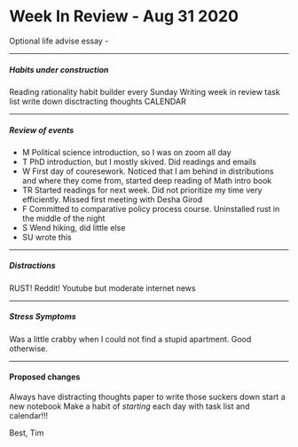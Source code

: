 # Week In Review - Aug 31 2020
Optional life advise essay - 
***
##### Habits under construction
Reading rationality habit builder every Sunday
Writing week in review
task list
write down disctracting thoughts
CALENDAR
***
##### Review of events
* M Political science introduction, so I was on zoom all day
* T PhD introduction, but I mostly skived. Did readings and emails
* W First day of couresework. Noticed that I am behind in distributions and where they come from, started deep reading of Math intro book
* TR Started readings for next week. Did not prioritize my time very efficiently. Missed first meeting with Desha Girod
* F Committed to comparative policy process course. Uninstalled rust in the middle of the night
* S Wend hiking, did little else
* SU wrote this

***
##### Distractions
RUST!
Reddit!
Youtube but moderate
internet news

***
##### Stress Symptoms
Was a little crabby when I could not find a stupid apartment. Good otherwise.

***
#### Proposed changes
Always have distracting thoughts paper to write those suckers down
start a new notebook
Make a habit of *starting* each day with task list and calendar!!!

Best,
Tim